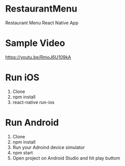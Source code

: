 # RestaurantMenu
Restaurant Menu React Native App

# Sample Video
https://youtu.be/RmoJ6U109kA

# Run iOS
  1. Clone
  2. npm install
  3. react-native run-ios

# Run Android
  1. Clone
  2. npm install
  3. Run your Adroind device simulator
  4. npm start 
  5. Open project on Android Studio and hit play buttom
